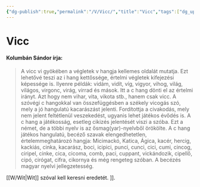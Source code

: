 ```yaml
---
{"dg-publish":true,"permalink":"/V/Vicc/","title":"Vicc","tags":["dg_uploaded"],"created":"2023-11-03T05:32","updated":"2023-11-03T05:32"}
---
```



# Vicc

#### Kolumbán Sándor írja:

> A vicc vi gyökében a végletek v hangja kellemes oldalát mutatja. Ezt lehetővé teszi az i hang kettőssége, értelmi végletek kifejezési képessége is. Ilyenre példák: vidám, vidít, víg, vigyor, vihog, világ, világos, virgonc, virág, virrad és mások. Itt a c hang dönti el az értelmi irányt. Azt hogy nem vihar, vita, vikota stb., hanem csak vicc. A szóvégi c hangokkal van összefüggésben a székely vicogás szó, mely a jó hangulatú kacarászást jelenti. Fordítottja a civakodás, mely nem jelent feltétlenül veszekedést, ugyanis lehet játékos évődés is. A c hang a játékosság, esetleg cikizés jelentését viszi a szóba. Ezt a német, de a többi nyelv is az ősmag(yar)-nyelvből örökölte. A c hang játékos hangulatú, becéző szavak elengedhetetlen, értelemmeghatározó hangja: Micimackó, Katica, Ágica, kacér, hercig, kackiás, cinka, kacarász, boci, icipici, punci, cunci, cici, cumi, cincog, ciripel, cinke, cica, cicoma, comb, paci, cuppant, vickándozik, cipellő, cipó, cirógat, cifra, cikornya és még rengeteg szóban. A becézés magyar nyelvi jellegzetesség.  

[[W/Wit\|Wit]] szóval kell keresni eredetét. ]].  